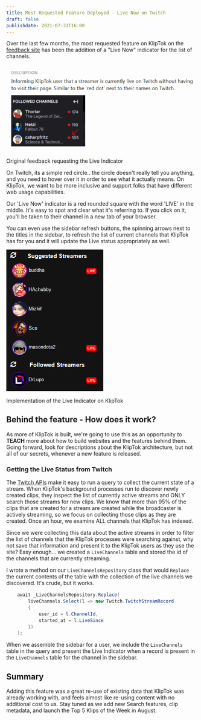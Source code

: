 ```yaml
---
title: Most Requested Feature Deployed - Live Now on Twitch
draft: false
publishdate: 2021-07-31T16:00
---
```


Over the last few months, the most requested feature on KlipTok on the [feedback site](https://feedback.kliptok.com) has been the addition of a "Live Now" indicator for the list of channels.

<div class="center">

[![Screenshot from feedback.kliptok.com - Request to add a 'Live' indicator next to channels](/img/feedback-LiveIndicator.png)](https://feedback.kliptok.com/posts/23/live-now-icon-next-to-the-channels-name-in-the-list-of-streamers)

<span aria-label="caption" class="caption">Original feedback requesting the Live Indicator</span>

</div>

On Twitch, its a simple red circle.. the circle doesn't really tell you anything, and you need to hover over it in order to see what it actually means.  On KlipTok, we want to be more inclusive and support folks that have different web usage capabilities.  

Our 'Live Now' indicator is a red rounded square with the word 'LIVE' in the middle.  It's easy to spot and clear what it's referring to.  If you click on it, you'll be taken to their channel in a new tab of your browser.

You can even use the sidebar refresh buttons, the spinning arrows next to the titles in the sidebar, to refresh the list of current channels that KlipTok has for you and it will update the Live status appropriately as well.

<div class="center">

![Screenshot of KlipTok showing the new LIVE indicator in the sidebar](/img/liveIndicator.png)

<span aria-label="caption" class="caption">Implementation of the Live Indicator on KlipTok</span>

</div>

## Behind the feature - How does it work?

As more of KlipTok is built, we're going to use this as an opportunity to __TEACH__ more about how to build websites and the features behind them.  Going forward, look for descriptions about the KlipTok architecture, but not all of our secrets, whenever a new feature is released.  

### Getting the Live Status from Twitch

The [Twitch APIs](https://dev.twitch.tv/docs/api/reference#get-streams) make it easy to run a query to collect the current state of a stream.  When KlipTok's background processes run to discover newly created clips, they inspect the list of currently active streams and ONLY search those streams for new clips.  We know that more than 95% of the clips that are created for a stream are created while the broadcaster is actively streaming, so we focus on collecting those clips as they are created.  Once an hour, we examine ALL channels that KlipTok has indexed.

Since we were collecting this data about the active streams in order to filter the list of channels that the KlipTok processes were searching against, why not save that information and present it to the KlipTok users as they use the site?  Easy enough... we created a `LiveChannels` table and stored the id of the channels that are currently streaming.

I wrote a method on our `LiveChannelsRepository` class that would `Replace` the current contents of the table with the collection of the live channels we discovered.  It's crude, but it works.

```csharp
	await _LiveChannelsRepository.Replace(
		liveChannels.Select(l => new Twitch.TwitchStreamRecord
		{
			user_id = l.ChannelId,
			started_at = l.LiveSince
		})
	);
```

When we assemble the sidebar for a user, we include the `LiveChannels` table in the query and present the Live Indicator when a record is present in the `LiveChannels` table for the channel in the sidebar.

## Summary

Adding this feature was a great re-use of existing data that KlipTok was already working with, and feels almost like re-using content with no additional cost to us.  Stay tuned as we add new Search features, clip metadata, and launch the Top 5 Klips of the Week in August.